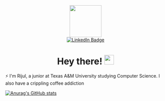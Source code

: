<div id="header" align="center">
  <img src="https://media.giphy.com/media/3oFyDpRagf96Uz9rzO/giphy.gif" width="100"/>
</div>


<div id="badges" align="center">
  <a href="https://linkedin.com/in/rijulr">
    <img src="https://img.shields.io/badge/LinkedIn-blue?style=for-the-badge&logo=linkedin&logoColor=white" alt="LinkedIn Badge"/>
  </a>
</div>

<h1 id="intro" align="center">
  Hey there!
  <img src="https://media.giphy.com/media/hvRJCLFzcasrR4ia7z/giphy.gif" width="30px"/>
</h1>

:zap: I'm Rijul, a junior at Texas A&M University studying Computer Science. I also have a crippling coffee addiction

[![Anurag's GitHub stats](https://github-readme-stats.vercel.app/api?username=rijulrr)](https://github.com/anuraghazra/github-readme-stats)

